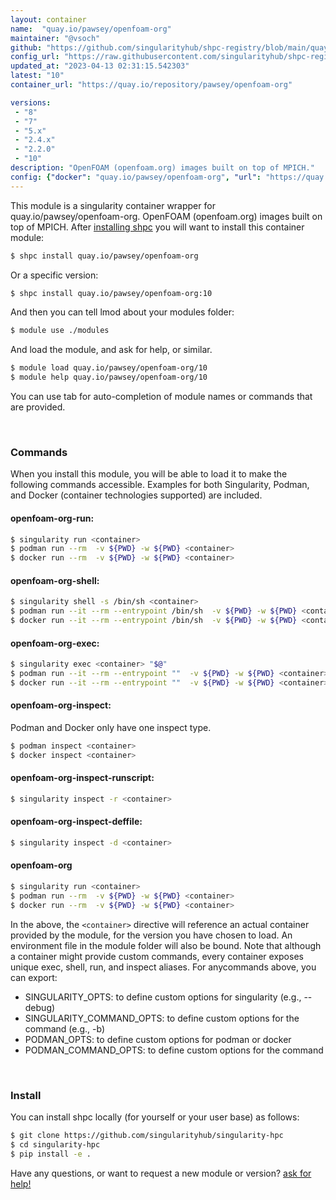 ```yaml
---
layout: container
name:  "quay.io/pawsey/openfoam-org"
maintainer: "@vsoch"
github: "https://github.com/singularityhub/shpc-registry/blob/main/quay.io/pawsey/openfoam-org/container.yaml"
config_url: "https://raw.githubusercontent.com/singularityhub/shpc-registry/main/quay.io/pawsey/openfoam-org/container.yaml"
updated_at: "2023-04-13 02:31:15.542303"
latest: "10"
container_url: "https://quay.io/repository/pawsey/openfoam-org"

versions:
 - "8"
 - "7"
 - "5.x"
 - "2.4.x"
 - "2.2.0"
 - "10"
description: "OpenFOAM (openfoam.org) images built on top of MPICH."
config: {"docker": "quay.io/pawsey/openfoam-org", "url": "https://quay.io/repository/pawsey/openfoam-org", "maintainer": "@marcodelapierre", "description": "OpenFOAM (openfoam.org) images built on top of MPICH.", "latest": {"10": "sha256:e3fedac5f2da94d6d2be90366671441ba3ff90d3de30146da4d950adcdf0e9c9"}, "tags": {"8": "sha256:13eafb0fa58dafbdaacf8000886bdd3c9c63ee29c35f09a2cc1cdf44c1871226", "7": "sha256:3d427b3dec890193bb671185acefdc91fb126363b5f368d147603002b4708afe", "5.x": "sha256:301765ba65e135ad1954bc8dabfc1a76ad716000ae8142d0c0a61810b3dce922", "2.4.x": "sha256:526ed37410c31789c5da9f3dd5f842835989533181b0c7e7feafd1eaa683ff43", "2.2.0": "sha256:32f0a464f0ea128e6b68b58e90719c24b5acb962dc8b7b8767440f8d70ed9156", "10": "sha256:e3fedac5f2da94d6d2be90366671441ba3ff90d3de30146da4d950adcdf0e9c9"}, "overrides": {"2.2.0": "aliases/2.2.0.yaml", "2.4.x": "aliases/2.4.x.yaml", "5.x": "aliases/5.x.yaml", "7": "aliases/7.yaml", "8": "aliases/8.yaml"}}
---
```


This module is a singularity container wrapper for quay.io/pawsey/openfoam-org.
OpenFOAM (openfoam.org) images built on top of MPICH.
After [installing shpc](#install) you will want to install this container module:


```bash
$ shpc install quay.io/pawsey/openfoam-org
```

Or a specific version:

```bash
$ shpc install quay.io/pawsey/openfoam-org:10
```

And then you can tell lmod about your modules folder:

```bash
$ module use ./modules
```

And load the module, and ask for help, or similar.

```bash
$ module load quay.io/pawsey/openfoam-org/10
$ module help quay.io/pawsey/openfoam-org/10
```

You can use tab for auto-completion of module names or commands that are provided.

<br>

### Commands

When you install this module, you will be able to load it to make the following commands accessible.
Examples for both Singularity, Podman, and Docker (container technologies supported) are included.

#### openfoam-org-run:

```bash
$ singularity run <container>
$ podman run --rm  -v ${PWD} -w ${PWD} <container>
$ docker run --rm  -v ${PWD} -w ${PWD} <container>
```

#### openfoam-org-shell:

```bash
$ singularity shell -s /bin/sh <container>
$ podman run --it --rm --entrypoint /bin/sh  -v ${PWD} -w ${PWD} <container>
$ docker run --it --rm --entrypoint /bin/sh  -v ${PWD} -w ${PWD} <container>
```

#### openfoam-org-exec:

```bash
$ singularity exec <container> "$@"
$ podman run --it --rm --entrypoint ""  -v ${PWD} -w ${PWD} <container> "$@"
$ docker run --it --rm --entrypoint ""  -v ${PWD} -w ${PWD} <container> "$@"
```

#### openfoam-org-inspect:

Podman and Docker only have one inspect type.

```bash
$ podman inspect <container>
$ docker inspect <container>
```

#### openfoam-org-inspect-runscript:

```bash
$ singularity inspect -r <container>
```

#### openfoam-org-inspect-deffile:

```bash
$ singularity inspect -d <container>
```



#### openfoam-org

```bash
$ singularity run <container>
$ podman run --rm  -v ${PWD} -w ${PWD} <container>
$ docker run --rm  -v ${PWD} -w ${PWD} <container>
```


In the above, the `<container>` directive will reference an actual container provided
by the module, for the version you have chosen to load. An environment file in the
module folder will also be bound. Note that although a container
might provide custom commands, every container exposes unique exec, shell, run, and
inspect aliases. For anycommands above, you can export:

 - SINGULARITY_OPTS: to define custom options for singularity (e.g., --debug)
 - SINGULARITY_COMMAND_OPTS: to define custom options for the command (e.g., -b)
 - PODMAN_OPTS: to define custom options for podman or docker
 - PODMAN_COMMAND_OPTS: to define custom options for the command

<br>

### Install

You can install shpc locally (for yourself or your user base) as follows:

```bash
$ git clone https://github.com/singularityhub/singularity-hpc
$ cd singularity-hpc
$ pip install -e .
```

Have any questions, or want to request a new module or version? [ask for help!](https://github.com/singularityhub/singularity-hpc/issues)